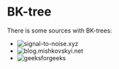 # BK-tree

There is some sources with BK-trees:

* ![signal-to-noise.xyz](http://signal-to-noise.xyz/post/bk-tree/)
* ![blog.mishkovskyi.net](http://blog.mishkovskyi.net/posts/2015/Jul/31/implementing-bk-tree-in-clojure)
* ![geeksforgeeks](http://www.geeksforgeeks.org/bk-tree-introduction-implementation/)

